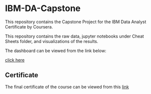 # IBM-DA-Capstone
This repository contains the Capstone Project for the IBM Data Analyst Certificate by Coursera.

This repository contains the raw data, jupyter notebooks under Cheat Sheets folder, and visualizations of the results.

The dashboard can be viewed from the link below:

[click here](https://dataplatform.cloud.ibm.com/dashboards/41527516-6d9d-4a36-bf1c-b6a0e2c6381b/view/4c22f20607b114c461e2bde4079a780f79352258b0bbd552848d7b490a607597a96041c3c87c4e59d3185765f0b8125ec0)

## Certificate
The final certificate of the course can be viewed from this [link](https://coursera.org/share/785f31997897248dafe621597b4833c4)
